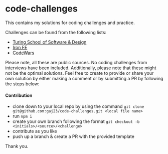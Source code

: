# code-challenges
This contains my solutions for coding challenges and practice.

Challenges can be found from the following lists: 
- [Turing School of Software & Design](https://github.com/turingschool/challenges)
- [Iron FE](https://docs.google.com/spreadsheets/d/1zKhHiMQICPi5vg3WuW0Q7CFYKY35c9MrX7XPnqB12gM/edit?usp=sharing)
- [CodeWars](https://frontend.turing.edu/projects/module-2/code-wars.html)

Please note, all these are public sources. No coding challenges from interviews have been included. Additionally, please note that these might not be the optimal solutions. Feel free to create to provide or share your own solution by either making a comment or by submitting a PR by following the steps below: 

#### Contribution
- clone down to your local repo by using the command `git clone git@github.com:gaj23/code-challenges.git <local file name>`
- run `npm i`
- create your own branch following the format `git checkout -b <initials>/<source>/<challenge>`
- contribute as you like
- push up a branch & create a PR with the provided template

Thank you. 
